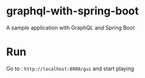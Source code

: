 # graphql-with-spring-boot
A sample application with GraphQL and Spring Boot

# Run

Go to : ```http://localhost:8080/gui``` and start playing